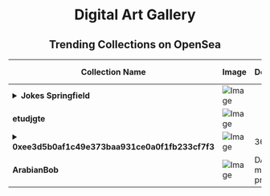 <div align="center">

# Digital Art Gallery

## Trending Collections on OpenSea

| Collection Name                       | Image                                                                                     | Description                       | OpenSea Link                                                                                          |
|---------------------------------------|-------------------------------------------------------------------------------------------|-----------------------------------|--------------------------------------------------------------------------------------------------------|
| **<details><summary>Jokes Springfield</summary></details>** | ![Image](https://i.seadn.io/s/raw/files/d49b627bdb34462851498c359e2faef1.jpg?w=500&auto=format?w=200&auto=format) |  | <details><summary>Link</summary>[Jokes Springfield](https://opensea.io/collection/jokes-springfield)</details> |
| **etudjgte** | ![Image](https://i.seadn.io/s/raw/files/88f6c40aa296efab71bb12ccbffedfbe.jpg?w=500&auto=format?w=200&auto=format) |  | <details><summary>Link</summary>[etudjgte](https://opensea.io/collection/etudjgte)</details> |
| **<details><summary>0xee3d5b0af1c49e373baa931ce0a0f1fb233cf7f3</summary></details>** | ![Image](https://i.seadn.io/s/raw/files/893b32998c6a4e5056d43644bdb9e00f.jpg?w=500&auto=format?w=200&auto=format) | 361 | <details><summary>Link</summary>[0xee3d5b0af1c49e373baa931ce0a0f1fb233cf7f3](https://opensea.io/collection/0xee3d5b0af1c49e373baa931ce0a0f1fb233cf7f3)</details> |
| **ArabianBob** | ![Image](https://i.seadn.io/s/raw/files/6e950a71e0995ffabf52f064482721b6.jpg?w=500&auto=format?w=200&auto=format) | DAO for memes promotion | <details><summary>Link</summary>[ArabianBob](https://opensea.io/collection/arabianbob)</details> |

</div>